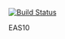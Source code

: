 [![Build Status](https://travis-ci.org/MarcoCaballero/eas-travis-test.svg?branch=master)](https://travis-ci.org/MarcoCaballero/eas-travis-test)

EAS10